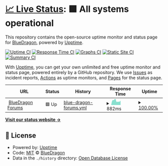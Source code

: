 # [📈 Live Status](https://BlueDragonMC.github.io/upptime): <!--live status--> **🟩 All systems operational**

This repository contains the open-source uptime monitor and status page for [BlueDragon](bluedragonmc.com), powered by [Upptime](https://github.com/upptime/upptime).

[![Uptime CI](https://github.com/koj-co/upptime/workflows/Uptime%20CI/badge.svg)](https://github.com/koj-co/upptime/actions?query=workflow%3A%22Uptime+CI%22)
[![Response Time CI](https://github.com/koj-co/upptime/workflows/Response%20Time%20CI/badge.svg)](https://github.com/koj-co/upptime/actions?query=workflow%3A%22Response+Time+CI%22)
[![Graphs CI](https://github.com/koj-co/upptime/workflows/Graphs%20CI/badge.svg)](https://github.com/koj-co/upptime/actions?query=workflow%3A%22Graphs+CI%22)
[![Static Site CI](https://github.com/koj-co/upptime/workflows/Static%20Site%20CI/badge.svg)](https://github.com/koj-co/upptime/actions?query=workflow%3A%22Static+Site+CI%22)
[![Summary CI](https://github.com/koj-co/upptime/workflows/Summary%20CI/badge.svg)](https://github.com/koj-co/upptime/actions?query=workflow%3A%22Summary+CI%22)

With [Upptime](https://upptime.js.org), you can get your own unlimited and free uptime monitor and status page, powered entirely by a GitHub repository. We use [Issues](https://github.com/BlueDragonMC/upptime/issues) as incident reports, [Actions](https://github.com/BlueDragonMC/upptime/actions) as uptime monitors, and [Pages](https://BlueDragonMC.github.io/upptime) for the status page.

<!--start: status pages-->
<!-- This summary is generated by Upptime (https://github.com/upptime/upptime) -->
<!-- Do not edit this manually, your changes will be overwritten -->
<!-- prettier-ignore -->
| URL | Status | History | Response Time | Uptime |
| --- | ------ | ------- | ------------- | ------ |
| <img alt="" src="https://favicons.githubusercontent.com/bluedragonmc.com" height="13"> [BlueDragon Forums](https://bluedragonmc.com) | 🟩 Up | [blue-dragon-forums.yml](https://github.com/BlueDragonMC/upptime/commits/HEAD/history/blue-dragon-forums.yml) | <details><summary><img alt="Response time graph" src="./graphs/blue-dragon-forums/response-time-week.png" height="20"> 882ms</summary><br><a href="https://BlueDragonMC.github.io/upptime/history/blue-dragon-forums"><img alt="Response time 724" src="https://img.shields.io/endpoint?url=https%3A%2F%2Fraw.githubusercontent.com%2FBlueDragonMC%2Fupptime%2FHEAD%2Fapi%2Fblue-dragon-forums%2Fresponse-time.json"></a><br><a href="https://BlueDragonMC.github.io/upptime/history/blue-dragon-forums"><img alt="24-hour response time 627" src="https://img.shields.io/endpoint?url=https%3A%2F%2Fraw.githubusercontent.com%2FBlueDragonMC%2Fupptime%2FHEAD%2Fapi%2Fblue-dragon-forums%2Fresponse-time-day.json"></a><br><a href="https://BlueDragonMC.github.io/upptime/history/blue-dragon-forums"><img alt="7-day response time 882" src="https://img.shields.io/endpoint?url=https%3A%2F%2Fraw.githubusercontent.com%2FBlueDragonMC%2Fupptime%2FHEAD%2Fapi%2Fblue-dragon-forums%2Fresponse-time-week.json"></a><br><a href="https://BlueDragonMC.github.io/upptime/history/blue-dragon-forums"><img alt="30-day response time 1358" src="https://img.shields.io/endpoint?url=https%3A%2F%2Fraw.githubusercontent.com%2FBlueDragonMC%2Fupptime%2FHEAD%2Fapi%2Fblue-dragon-forums%2Fresponse-time-month.json"></a><br><a href="https://BlueDragonMC.github.io/upptime/history/blue-dragon-forums"><img alt="1-year response time 724" src="https://img.shields.io/endpoint?url=https%3A%2F%2Fraw.githubusercontent.com%2FBlueDragonMC%2Fupptime%2FHEAD%2Fapi%2Fblue-dragon-forums%2Fresponse-time-year.json"></a></details> | <details><summary><a href="https://BlueDragonMC.github.io/upptime/history/blue-dragon-forums">100.00%</a></summary><a href="https://BlueDragonMC.github.io/upptime/history/blue-dragon-forums"><img alt="All-time uptime 99.96%" src="https://img.shields.io/endpoint?url=https%3A%2F%2Fraw.githubusercontent.com%2FBlueDragonMC%2Fupptime%2FHEAD%2Fapi%2Fblue-dragon-forums%2Fuptime.json"></a><br><a href="https://BlueDragonMC.github.io/upptime/history/blue-dragon-forums"><img alt="24-hour uptime 100.00%" src="https://img.shields.io/endpoint?url=https%3A%2F%2Fraw.githubusercontent.com%2FBlueDragonMC%2Fupptime%2FHEAD%2Fapi%2Fblue-dragon-forums%2Fuptime-day.json"></a><br><a href="https://BlueDragonMC.github.io/upptime/history/blue-dragon-forums"><img alt="7-day uptime 100.00%" src="https://img.shields.io/endpoint?url=https%3A%2F%2Fraw.githubusercontent.com%2FBlueDragonMC%2Fupptime%2FHEAD%2Fapi%2Fblue-dragon-forums%2Fuptime-week.json"></a><br><a href="https://BlueDragonMC.github.io/upptime/history/blue-dragon-forums"><img alt="30-day uptime 100.00%" src="https://img.shields.io/endpoint?url=https%3A%2F%2Fraw.githubusercontent.com%2FBlueDragonMC%2Fupptime%2FHEAD%2Fapi%2Fblue-dragon-forums%2Fuptime-month.json"></a><br><a href="https://BlueDragonMC.github.io/upptime/history/blue-dragon-forums"><img alt="1-year uptime 99.96%" src="https://img.shields.io/endpoint?url=https%3A%2F%2Fraw.githubusercontent.com%2FBlueDragonMC%2Fupptime%2FHEAD%2Fapi%2Fblue-dragon-forums%2Fuptime-year.json"></a></details>

<!--end: status pages-->

[**Visit our status website →**](https://BlueDragonMC.github.io/upptime)

## 📄 License

- Powered by: [Upptime](https://github.com/upptime/upptime)
- Code: [MIT](./LICENSE) © [BlueDragon](bluedragonmc.com)
- Data in the `./history` directory: [Open Database License](https://opendatacommons.org/licenses/odbl/1-0/)
